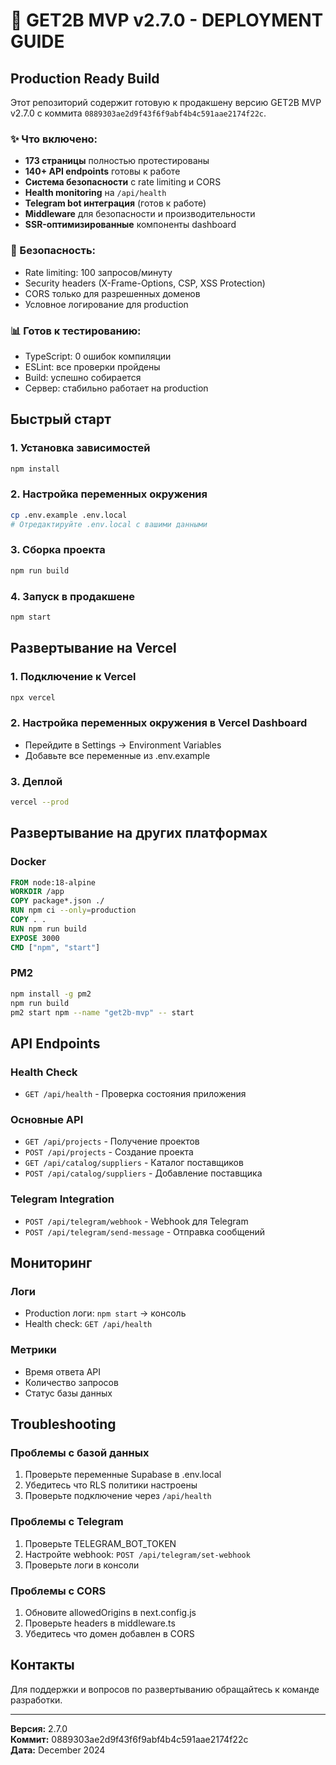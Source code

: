 # 🚀 GET2B MVP v2.7.0 - DEPLOYMENT GUIDE

## Production Ready Build

Этот репозиторий содержит готовую к продакшену версию GET2B MVP v2.7.0 с коммита `0889303ae2d9f43f6f9abf4b4c591aae2174f22c`.

### ✨ Что включено:

- **173 страницы** полностью протестированы
- **140+ API endpoints** готовы к работе
- **Система безопасности** с rate limiting и CORS
- **Health monitoring** на `/api/health`
- **Telegram bot интеграция** (готов к работе)
- **Middleware** для безопасности и производительности
- **SSR-оптимизированные** компоненты dashboard

### 🔐 Безопасность:

- Rate limiting: 100 запросов/минуту
- Security headers (X-Frame-Options, CSP, XSS Protection)
- CORS только для разрешенных доменов
- Условное логирование для production

### 📊 Готов к тестированию:

- TypeScript: 0 ошибок компиляции
- ESLint: все проверки пройдены
- Build: успешно собирается
- Сервер: стабильно работает на production

## Быстрый старт

### 1. Установка зависимостей
```bash
npm install
```

### 2. Настройка переменных окружения
```bash
cp .env.example .env.local
# Отредактируйте .env.local с вашими данными
```

### 3. Сборка проекта
```bash
npm run build
```

### 4. Запуск в продакшене
```bash
npm start
```

## Развертывание на Vercel

### 1. Подключение к Vercel
```bash
npx vercel
```

### 2. Настройка переменных окружения в Vercel Dashboard
- Перейдите в Settings → Environment Variables
- Добавьте все переменные из .env.example

### 3. Деплой
```bash
vercel --prod
```

## Развертывание на других платформах

### Docker
```dockerfile
FROM node:18-alpine
WORKDIR /app
COPY package*.json ./
RUN npm ci --only=production
COPY . .
RUN npm run build
EXPOSE 3000
CMD ["npm", "start"]
```

### PM2
```bash
npm install -g pm2
npm run build
pm2 start npm --name "get2b-mvp" -- start
```

## API Endpoints

### Health Check
- `GET /api/health` - Проверка состояния приложения

### Основные API
- `GET /api/projects` - Получение проектов
- `POST /api/projects` - Создание проекта
- `GET /api/catalog/suppliers` - Каталог поставщиков
- `POST /api/catalog/suppliers` - Добавление поставщика

### Telegram Integration
- `POST /api/telegram/webhook` - Webhook для Telegram
- `POST /api/telegram/send-message` - Отправка сообщений

## Мониторинг

### Логи
- Production логи: `npm start` → консоль
- Health check: `GET /api/health`

### Метрики
- Время ответа API
- Количество запросов
- Статус базы данных

## Troubleshooting

### Проблемы с базой данных
1. Проверьте переменные Supabase в .env.local
2. Убедитесь что RLS политики настроены
3. Проверьте подключение через `/api/health`

### Проблемы с Telegram
1. Проверьте TELEGRAM_BOT_TOKEN
2. Настройте webhook: `POST /api/telegram/set-webhook`
3. Проверьте логи в консоли

### Проблемы с CORS
1. Обновите allowedOrigins в next.config.js
2. Проверьте headers в middleware.ts
3. Убедитесь что домен добавлен в CORS

## Контакты

Для поддержки и вопросов по развертыванию обращайтесь к команде разработки.

---
**Версия:** 2.7.0  
**Коммит:** 0889303ae2d9f43f6f9abf4b4c591aae2174f22c  
**Дата:** December 2024
